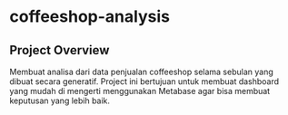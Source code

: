 # coffeeshop-analysis
## Project Overview
Membuat analisa dari data penjualan coffeeshop selama sebulan yang dibuat secara generatif. Project ini bertujuan untuk membuat dashboard yang mudah di mengerti menggunakan Metabase agar bisa membuat keputusan yang lebih baik. 
